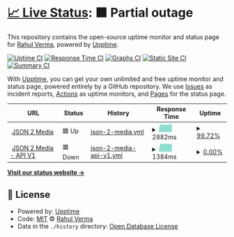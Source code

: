 # [📈 Live Status](https://RahulVerma989.github.io/upptime): <!--live status--> **🟧 Partial outage**

This repository contains the open-source uptime monitor and status page for [Rahul Verma](https://www.linkedin.com/in/rahulverma99/), powered by [Upptime](https://github.com/upptime/upptime).

[![Uptime CI](https://github.com/RahulVerma989/upptime/workflows/Uptime%20CI/badge.svg)](https://github.com/RahulVerma989/upptime/actions?query=workflow%3A%22Uptime+CI%22)
[![Response Time CI](https://github.com/RahulVerma989/upptime/workflows/Response%20Time%20CI/badge.svg)](https://github.com/RahulVerma989/upptime/actions?query=workflow%3A%22Response+Time+CI%22)
[![Graphs CI](https://github.com/RahulVerma989/upptime/workflows/Graphs%20CI/badge.svg)](https://github.com/RahulVerma989/upptime/actions?query=workflow%3A%22Graphs+CI%22)
[![Static Site CI](https://github.com/RahulVerma989/upptime/workflows/Static%20Site%20CI/badge.svg)](https://github.com/RahulVerma989/upptime/actions?query=workflow%3A%22Static+Site+CI%22)
[![Summary CI](https://github.com/RahulVerma989/upptime/workflows/Summary%20CI/badge.svg)](https://github.com/RahulVerma989/upptime/actions?query=workflow%3A%22Summary+CI%22)

With [Upptime](https://upptime.js.org), you can get your own unlimited and free uptime monitor and status page, powered entirely by a GitHub repository. We use [Issues](https://github.com/RahulVerma989/upptime/issues) as incident reports, [Actions](https://github.com/RahulVerma989/upptime/actions) as uptime monitors, and [Pages](https://RahulVerma989.github.io/upptime) for the status page.

<!--start: status pages-->
<!-- This summary is generated by Upptime (https://github.com/upptime/upptime) -->
<!-- Do not edit this manually, your changes will be overwritten -->
<!-- prettier-ignore -->
| URL | Status | History | Response Time | Uptime |
| --- | ------ | ------- | ------------- | ------ |
| <img alt="" src="https://icons.duckduckgo.com/ip3/www.json2media.com.ico" height="13"> [JSON 2 Media](https://www.json2media.com/) | 🟩 Up | [json-2-media.yml](https://github.com/RahulVerma989/upptime/commits/HEAD/history/json-2-media.yml) | <details><summary><img alt="Response time graph" src="./graphs/json-2-media/response-time-week.png" height="20"> 2882ms</summary><br><a href="https://RahulVerma989.github.io/upptime/history/json-2-media"><img alt="Response time 1144" src="https://img.shields.io/endpoint?url=https%3A%2F%2Fraw.githubusercontent.com%2FRahulVerma989%2Fupptime%2FHEAD%2Fapi%2Fjson-2-media%2Fresponse-time.json"></a><br><a href="https://RahulVerma989.github.io/upptime/history/json-2-media"><img alt="24-hour response time 2708" src="https://img.shields.io/endpoint?url=https%3A%2F%2Fraw.githubusercontent.com%2FRahulVerma989%2Fupptime%2FHEAD%2Fapi%2Fjson-2-media%2Fresponse-time-day.json"></a><br><a href="https://RahulVerma989.github.io/upptime/history/json-2-media"><img alt="7-day response time 2882" src="https://img.shields.io/endpoint?url=https%3A%2F%2Fraw.githubusercontent.com%2FRahulVerma989%2Fupptime%2FHEAD%2Fapi%2Fjson-2-media%2Fresponse-time-week.json"></a><br><a href="https://RahulVerma989.github.io/upptime/history/json-2-media"><img alt="30-day response time 1955" src="https://img.shields.io/endpoint?url=https%3A%2F%2Fraw.githubusercontent.com%2FRahulVerma989%2Fupptime%2FHEAD%2Fapi%2Fjson-2-media%2Fresponse-time-month.json"></a><br><a href="https://RahulVerma989.github.io/upptime/history/json-2-media"><img alt="1-year response time 1144" src="https://img.shields.io/endpoint?url=https%3A%2F%2Fraw.githubusercontent.com%2FRahulVerma989%2Fupptime%2FHEAD%2Fapi%2Fjson-2-media%2Fresponse-time-year.json"></a></details> | <details><summary><a href="https://RahulVerma989.github.io/upptime/history/json-2-media">99.72%</a></summary><a href="https://RahulVerma989.github.io/upptime/history/json-2-media"><img alt="All-time uptime 98.34%" src="https://img.shields.io/endpoint?url=https%3A%2F%2Fraw.githubusercontent.com%2FRahulVerma989%2Fupptime%2FHEAD%2Fapi%2Fjson-2-media%2Fuptime.json"></a><br><a href="https://RahulVerma989.github.io/upptime/history/json-2-media"><img alt="24-hour uptime 100.00%" src="https://img.shields.io/endpoint?url=https%3A%2F%2Fraw.githubusercontent.com%2FRahulVerma989%2Fupptime%2FHEAD%2Fapi%2Fjson-2-media%2Fuptime-day.json"></a><br><a href="https://RahulVerma989.github.io/upptime/history/json-2-media"><img alt="7-day uptime 99.72%" src="https://img.shields.io/endpoint?url=https%3A%2F%2Fraw.githubusercontent.com%2FRahulVerma989%2Fupptime%2FHEAD%2Fapi%2Fjson-2-media%2Fuptime-week.json"></a><br><a href="https://RahulVerma989.github.io/upptime/history/json-2-media"><img alt="30-day uptime 99.63%" src="https://img.shields.io/endpoint?url=https%3A%2F%2Fraw.githubusercontent.com%2FRahulVerma989%2Fupptime%2FHEAD%2Fapi%2Fjson-2-media%2Fuptime-month.json"></a><br><a href="https://RahulVerma989.github.io/upptime/history/json-2-media"><img alt="1-year uptime 98.34%" src="https://img.shields.io/endpoint?url=https%3A%2F%2Fraw.githubusercontent.com%2FRahulVerma989%2Fupptime%2FHEAD%2Fapi%2Fjson-2-media%2Fuptime-year.json"></a></details>
| <img alt="" src="https://icons.duckduckgo.com/ip3/www.json2media.com.ico" height="13"> [JSON 2 Media - API V1](https://www.json2media.com/v1/) | 🟥 Down | [json-2-media-api-v1.yml](https://github.com/RahulVerma989/upptime/commits/HEAD/history/json-2-media-api-v1.yml) | <details><summary><img alt="Response time graph" src="./graphs/json-2-media-api-v1/response-time-week.png" height="20"> 1384ms</summary><br><a href="https://RahulVerma989.github.io/upptime/history/json-2-media-api-v1"><img alt="Response time 635" src="https://img.shields.io/endpoint?url=https%3A%2F%2Fraw.githubusercontent.com%2FRahulVerma989%2Fupptime%2FHEAD%2Fapi%2Fjson-2-media-api-v1%2Fresponse-time.json"></a><br><a href="https://RahulVerma989.github.io/upptime/history/json-2-media-api-v1"><img alt="24-hour response time 1365" src="https://img.shields.io/endpoint?url=https%3A%2F%2Fraw.githubusercontent.com%2FRahulVerma989%2Fupptime%2FHEAD%2Fapi%2Fjson-2-media-api-v1%2Fresponse-time-day.json"></a><br><a href="https://RahulVerma989.github.io/upptime/history/json-2-media-api-v1"><img alt="7-day response time 1384" src="https://img.shields.io/endpoint?url=https%3A%2F%2Fraw.githubusercontent.com%2FRahulVerma989%2Fupptime%2FHEAD%2Fapi%2Fjson-2-media-api-v1%2Fresponse-time-week.json"></a><br><a href="https://RahulVerma989.github.io/upptime/history/json-2-media-api-v1"><img alt="30-day response time 787" src="https://img.shields.io/endpoint?url=https%3A%2F%2Fraw.githubusercontent.com%2FRahulVerma989%2Fupptime%2FHEAD%2Fapi%2Fjson-2-media-api-v1%2Fresponse-time-month.json"></a><br><a href="https://RahulVerma989.github.io/upptime/history/json-2-media-api-v1"><img alt="1-year response time 635" src="https://img.shields.io/endpoint?url=https%3A%2F%2Fraw.githubusercontent.com%2FRahulVerma989%2Fupptime%2FHEAD%2Fapi%2Fjson-2-media-api-v1%2Fresponse-time-year.json"></a></details> | <details><summary><a href="https://RahulVerma989.github.io/upptime/history/json-2-media-api-v1">0.00%</a></summary><a href="https://RahulVerma989.github.io/upptime/history/json-2-media-api-v1"><img alt="All-time uptime 62.16%" src="https://img.shields.io/endpoint?url=https%3A%2F%2Fraw.githubusercontent.com%2FRahulVerma989%2Fupptime%2FHEAD%2Fapi%2Fjson-2-media-api-v1%2Fuptime.json"></a><br><a href="https://RahulVerma989.github.io/upptime/history/json-2-media-api-v1"><img alt="24-hour uptime 0.00%" src="https://img.shields.io/endpoint?url=https%3A%2F%2Fraw.githubusercontent.com%2FRahulVerma989%2Fupptime%2FHEAD%2Fapi%2Fjson-2-media-api-v1%2Fuptime-day.json"></a><br><a href="https://RahulVerma989.github.io/upptime/history/json-2-media-api-v1"><img alt="7-day uptime 0.00%" src="https://img.shields.io/endpoint?url=https%3A%2F%2Fraw.githubusercontent.com%2FRahulVerma989%2Fupptime%2FHEAD%2Fapi%2Fjson-2-media-api-v1%2Fuptime-week.json"></a><br><a href="https://RahulVerma989.github.io/upptime/history/json-2-media-api-v1"><img alt="30-day uptime 0.00%" src="https://img.shields.io/endpoint?url=https%3A%2F%2Fraw.githubusercontent.com%2FRahulVerma989%2Fupptime%2FHEAD%2Fapi%2Fjson-2-media-api-v1%2Fuptime-month.json"></a><br><a href="https://RahulVerma989.github.io/upptime/history/json-2-media-api-v1"><img alt="1-year uptime 62.16%" src="https://img.shields.io/endpoint?url=https%3A%2F%2Fraw.githubusercontent.com%2FRahulVerma989%2Fupptime%2FHEAD%2Fapi%2Fjson-2-media-api-v1%2Fuptime-year.json"></a></details>

<!--end: status pages-->

[**Visit our status website →**](https://RahulVerma989.github.io/upptime)

## 📄 License

- Powered by: [Upptime](https://github.com/upptime/upptime)
- Code: [MIT](./LICENSE) © [Rahul Verma](https://www.linkedin.com/in/rahulverma99/)
- Data in the `./history` directory: [Open Database License](https://opendatacommons.org/licenses/odbl/1-0/)
